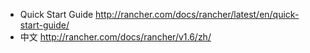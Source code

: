 

* Quick Start Guide 
  http://rancher.com/docs/rancher/latest/en/quick-start-guide/
* 中文
  http://rancher.com/docs/rancher/v1.6/zh/
